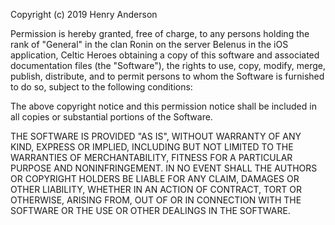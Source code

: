 Copyright (c) 2019 Henry Anderson

Permission is hereby granted, free of charge, to any persons holding the
rank of "General" in the clan Ronin on the server Belenus in the iOS application, 
Celtic Heroes obtaining a copy of this software and associated documentation 
files (the "Software"), the rights to use, copy, modify, merge, publish, distribute, and 
to permit persons to whom the Software is furnished to do so, subject to the following conditions:

The above copyright notice and this permission notice shall be included in all
copies or substantial portions of the Software.

THE SOFTWARE IS PROVIDED "AS IS", WITHOUT WARRANTY OF ANY KIND, EXPRESS OR
IMPLIED, INCLUDING BUT NOT LIMITED TO THE WARRANTIES OF MERCHANTABILITY,
FITNESS FOR A PARTICULAR PURPOSE AND NONINFRINGEMENT. IN NO EVENT SHALL THE
AUTHORS OR COPYRIGHT HOLDERS BE LIABLE FOR ANY CLAIM, DAMAGES OR OTHER
LIABILITY, WHETHER IN AN ACTION OF CONTRACT, TORT OR OTHERWISE, ARISING FROM,
OUT OF OR IN CONNECTION WITH THE SOFTWARE OR THE USE OR OTHER DEALINGS IN THE
SOFTWARE.
